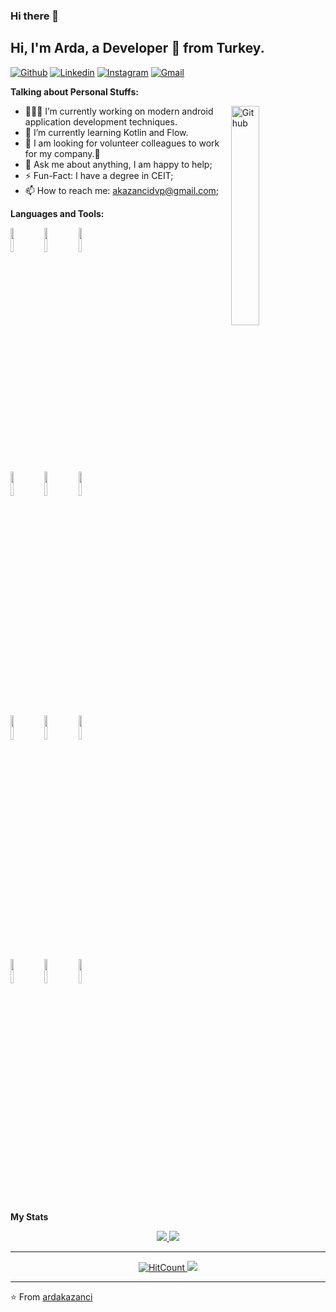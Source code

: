 ### Hi there 👋

<!-- Your title -->
## Hi, I'm Arda, a Developer 🚀 from Turkey.



[![Github](https://img.shields.io/badge/-Github-000?style=flat&logo=Github&logoColor=white)](https://github.com/ardakazanci)
[![Linkedin](https://img.shields.io/badge/-LinkedIn-blue?style=flat&logo=Linkedin&logoColor=white)](https://www.linkedin.com/in/ardakazanci/)
[![Instagram](https://img.shields.io/badge/-Instagram-c13584?style=flat&labelColor=c13584&logo=instagram&logoColor=white)](https://www.instagram.com/kzncrda/)
[![Gmail](https://img.shields.io/badge/-Gmail-c14438?style=flat&logo=Gmail&logoColor=white)](mailto:akazancidvp@gmail.com)



<!-- Talking about you -->
**Talking about Personal Stuffs:**

<!-- Any image aligned to the right. Beware the width -->
<img width="30%" align="right" alt="Github" src="https://i.imgur.com/yru8Y91.png" />

- 👨🏻‍💻 I’m currently working on modern android application development techniques.
- 🌱 I’m currently learning Kotlin and Flow.
- 👯 I am looking for volunteer colleagues to work for my company.🤝
- 💬 Ask me about anything, I am happy to help;
- ⚡️ Fun-Fact: I have a degree in CEIT;
- 📫 How to reach me: akazancidvp@gmail.com;

**Languages and Tools:** 

<!-- Your github readme stats
You can use this api: https://github.com/anuraghazra/github-readme-stats
-->
<p>

  
  <!-- Your languages and tools. Be careful with the alignment. 
  You can use this sites to get logos: https://www.vectorlogo.zone or https://simpleicons.org/
  -->
  <code><img width="10%" src="https://www.vectorlogo.zone/logos/kotlinlang/kotlinlang-ar21.svg"></code>
  <code><img width="10%" src="https://www.vectorlogo.zone/logos/java/java-ar21.svg"></code>
  <code><img width="10%" src="https://www.vectorlogo.zone/logos/android/android-ar21.svg"></code>
  <br />
  <code><img width="10%" src="https://www.vectorlogo.zone/logos/gradle/gradle-ar21.svg"></code>
  <code><img width="10%" src="https://www.vectorlogo.zone/logos/circleci/circleci-ar21.svg"></code>
  <code><img width="10%" src="https://www.vectorlogo.zone/logos/json/json-ar21.svg"></code>
  <br />
  <code><img width="10%" src="https://www.vectorlogo.zone/logos/mysql/mysql-ar21.svg"></code>
  <code><img width="10%" src="https://www.vectorlogo.zone/logos/sqlite/sqlite-ar21.svg"></code>
  <code><img width="10%" src="https://www.vectorlogo.zone/logos/firebase/firebase-ar21.svg"></code>
  <br />
  <code><img width="10%" src="https://www.vectorlogo.zone/logos/git-scm/git-scm-ar21.svg"></code>
  <code><img width="10%" src="https://www.vectorlogo.zone/logos/javascript/javascript-horizontal.svg"></code>
  <code><img width="10%" src="https://www.vectorlogo.zone/logos/nodejs/nodejs-horizontal.svg"></code>
</p>

**My Stats**

<p align="center">
<a href="https://github.com/anuraghazra/github-readme-stats">
  <img  src="https://github-readme-stats.vercel.app/api/top-langs/?username=ardakazanci&layout=compact&langs_count=5" />
</a>
<a href="https://github.com/anuraghazra/github-readme-stats">
  <img  src="https://github-readme-stats.vercel.app/api?username=ardakazanci&show_icons=true&hide=contribs,issues" />
</a>
  </p>
  
---

<p align="center">
  <a href="http://hits.dwyl.com/ardakazanci/Heyyoo" target="_blank">
    <img alt="HitCount" src="http://hits.dwyl.com/ardakazanci/Heyyoo.svg" />
  </a>
    <img src="https://komarev.com/ghpvc/?username=ardakazanci&color=blue&style=flat-square" />
</p>

---

⭐️ From [ardakazanci](https://github.com/ardakazanci)





